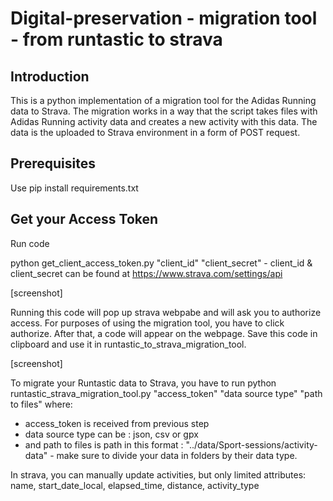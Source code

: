 # Digital-preservation - migration tool - from runtastic to strava


## Introduction

This is a python implementation of a migration tool for the Adidas Running data to Strava. The migration works in a way that the script takes files with Adidas Running activity data and creates a new activity with this data. The data is the uploaded to Strava environment in a form of POST request.

## Prerequisites

Use pip install requirements.txt

## Get your Access Token

Run code 

python get_client_access_token.py "client_id" "client_secret" - client_id & client_secret can be found at https://www.strava.com/settings/api 

[screenshot]

Running this code will pop up strava webpabe and will ask you to authorize access.
For purposes of using the migration tool, you have to click authorize.
After that, a code will appear on the webpage. Save this code in clipboard and use it in
runtastic_to_strava_migration_tool.

[screenshot]

To migrate your Runtastic data to Strava, you have to run 
python runtastic_strava_migration_tool.py "access_token" "data source type" "path to files"
where:
* access_token is received from previous step
* data source type can be : json, csv or gpx
* and path to files is path in this format : "../data/Sport-sessions/activity-data" - make sure to divide your data in folders by their data type.

In strava, you can manually update activities, but only limited attributes:
  name,
  start_date_local,
  elapsed_time,
  distance,
  activity_type


